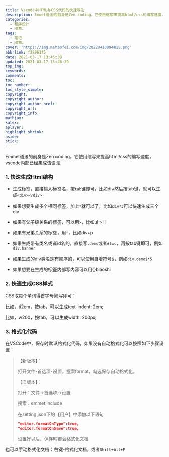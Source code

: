 ```yaml
---
title: Vscode中HTML与CSS代码的快速写法
description: Emmet语法的前身是Zen coding，它使用缩写来提高html/css的编写速度，vscode内部已经集成该语法
categories:
  - 程序设计
  - HTML
tags:
  - 笔记
  - HTML
cover: 'https://img.mahaofei.com/img/20220410094828.png'
abbrlink: f28961f5
date: 2021-03-17 13:46:39
updated: 2021-03-17 13:46:39
top_img:
keywords:
comments:
toc:
toc_number:
toc_style_simple:
copyright:
copyright_author:
copyright_author_href:
copyright_url:
copyright_info:
mathjax:
katex:
aplayer:
highlight_shrink:
aside:
stick:
---
```



Emmet语法的前身是Zen coding，它使用缩写来提高html/css的编写速度，vscode内部已经集成该语法

### 1. 快速生成Html结构

* 生成标签，直接输入标签名，按`tab`键即可，比如div然后按tab键，就可以生成`<div></div>`

* 如果想要生成多个相同标签，加上`*`就可以了，比如`div*3`可以快速生成三个div
* 如果有父子级关系的标签，可以用`>`，比如ul > li
* 如果有兄弟关系的标签，用`+`，比如div+p
* 如果生成带有类名或者id名的，直接写`.demo`或者`#two`，再按tab键即可，例如`div.banner`
* 如果生成的div类名是有顺序的，可以使用自增符号`$`，例如`div.demo$*5`
* 如果想要在生成的标签内部写内容可以用{}biaoshi

### 2. 快速生成CSS样式

CSS取每个单词得首字母简写即可：

比如，ti2em，按tab，可以生成text-indent: 2em;

比如，w200，按tab，可以生成width: 200px;

### 3. 格式化代码

在VSCode中，保存时默认格式化代码，如果没有自动格式化可以按照如下步骤设置：

> 【新版本】：
>
> 打开文件-首选项-设置，搜索format，勾选保存自动格式化。
>
> 【旧版本】：
>
> 打开：文件->首选项->设置
>
> 搜索：emmet.include
>
> 在setting.json下的【用户】中添加以下语句
>
> ```json
> "editor.formatOnType":true,
> "editor.formatOnSave":true,
> ```
>
> 设置好以后，保存时都会格式化文档

也可以手动格式化文档：右键-格式化文档，或者`Shift+Alt+F`